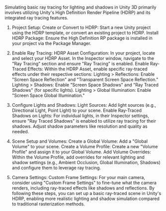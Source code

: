 Simulating basic ray tracing for lighting and shadows in Unity 3D primarily involves utilizing Unity's High Definition Render Pipeline (HDRP) and its integrated ray tracing features.

1. Project Setup:
   Create or Convert to HDRP:
   Start a new Unity project using the HDRP template, or convert an existing project to HDRP.
   Install HDRP Package:
   Ensure the High Definition RP package is installed in your project via the Package Manager.

2. Enable Ray Tracing:
   HDRP Asset Configuration:
   In your project, locate and select your HDRP Asset. In the Inspector window, navigate to the "Ray Tracing" section and ensure "Ray Tracing" is enabled.
   Enable Ray-Traced Effects:
   Within the HDRP Asset, enable specific ray-traced effects under their respective sections:
   Lighting > Reflections: Enable "Screen Space Reflection" and "Transparent Screen Space Reflection."
   Lighting > Shadows: Enable "Screen Space Shadows" and "Ray Traced Shadows" (for specific lights).
   Lighting > Global Illumination: Enable "Screen Space Global Illumination."

3. Configure Lights and Shadows:
   Light Sources: Add light sources (e.g., Directional Light, Point Light) to your scene.
   Enable Ray-Traced Shadows on Lights: For individual lights, in their Inspector settings, ensure "Ray Traced Shadows" is enabled to utilize ray tracing for their shadows. Adjust shadow parameters like resolution and quality as needed.

4. Scene Setup and Volumes:
   Create a Global Volume: Add a "Global Volume" to your scene.
   Create a Volume Profile: Create a new "Volume Profile" and assign it to your Global Volume.
   Add Volume Overrides: Within the Volume Profile, add overrides for relevant lighting and shadow settings (e.g., Ambient Occlusion, Global Illumination, Shadows) and configure them to leverage ray tracing.

5. Camera Settings:
   Custom Frame Settings: For your main camera, consider using "Custom Frame Settings" to fine-tune what the camera renders, including ray-traced effects like shadows and reflections.
   By following these steps, you can set up a basic ray-traced scene in Unity's HDRP, enabling more realistic lighting and shadow simulation compared to traditional rasterization methods.
